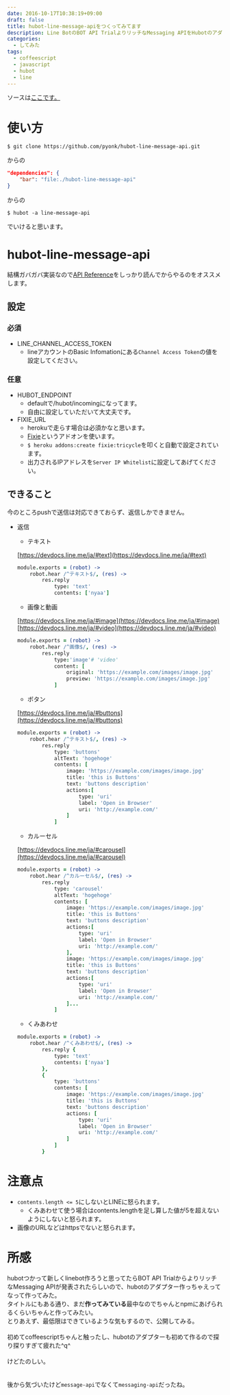 ```yaml
---
date: 2016-10-17T10:38:19+09:00
draft: false
title: hubot-line-message-apiをつくってみてます
description: Line BotのBOT API TrialよりリッチなMessaging APIをHubotのアダプター作りつつ、試してみました。
categories:
  - してみた
tags:
  - coffeescript
  - javascript
  - hubot
  - line
---
```

ソースは[ここです。](https://github.com/pyonk/hubot-line-message-api)

# 使い方
`$ git clone https://github.com/pyonk/hubot-line-message-api.git`

からの

```json:package.json
"dependencies": {
    "bar": "file:./hubot-line-message-api"
}
```

からの

`$ hubot -a line-message-api`

でいけると思います。

# hubot-line-message-api
結構ガバガバ実装なので[API Reference](https://devdocs.line.me/ja/)をしっかり読んでからやるのをオススメします。
## 設定
### 必須
* LINE_CHANNEL_ACCESS_TOKEN
    * lineアカウントのBasic Infomationにある`Channel Access Token`の値を設定してください。

### 任意
* HUBOT_ENDPOINT
    * defaultで/hubot/incomingになってます。
    * 自由に設定していただいて大丈夫です。
* FIXIE_URL
    * herokuで走らす場合は必須かなと思います。
    * [Fixie](https://elements.heroku.com/addons/fixie)というアドオンを使います。
    * `$ heroku addons:create fixie:tricycle`を叩くと自動で設定されています。
    * 出力されるIPアドレスを`Server IP Whitelist`に設定してあげてください。

## できること
今のところpushで送信は対応できておらず、返信しかできません。

* 返信
    * テキスト

    [https://devdocs.line.me/ja/#text](https://devdocs.line.me/ja/#text)

    ```coffee
    module.exports = (robot) ->
        robot.hear /^テキスト$/, (res) ->
            res.reply
                type: 'text'
                contents: ['nyaa']
    ```
    * 画像と動画

    [https://devdocs.line.me/ja/#image](https://devdocs.line.me/ja/#image)
    [https://devdocs.line.me/ja/#video](https://devdocs.line.me/ja/#video)

    ```coffee
    module.exports = (robot) ->
        robot.hear /^画像$/, (res) ->
            res.reply
                type:'image'# 'video'
                content: [
                    original: 'https://example.com/images/image.jpg'
                    preview: 'https://example.com/images/image.jpg'
                ]
    ```
    * ボタン

    [https://devdocs.line.me/ja/#buttons](https://devdocs.line.me/ja/#buttons)

    ```coffee
    module.exports = (robot) ->
        robot.hear /^テキスト$/, (res) ->
            res.reply
                type: 'buttons'
                altText: 'hogehoge'
                contents: [
                    image: 'https://example.com/images/image.jpg'
                    title: 'this is Buttons'
                    text: 'buttons description'
                    actions:[
                        type: 'uri'
                        label: 'Open in Browser'
                        uri: 'http://example.com/'
                    ]
                ]
    ```
    * カルーセル

    [https://devdocs.line.me/ja/#carousel](https://devdocs.line.me/ja/#carousel)

    ```coffee
    module.exports = (robot) ->
        robot.hear /^カルーセル$/, (res) ->
            res.reply
                type: 'carousel'
                altText: 'hogehoge'
                contents: [
                    image: 'https://example.com/images/image.jpg'
                    title: 'this is Buttons'
                    text: 'buttons description'
                    actions:[
                        type: 'uri'
                        label: 'Open in Browser'
                        uri: 'http://example.com/'
                    ],
                    image: 'https://example.com/images/image.jpg'
                    title: 'this is Buttons'
                    text: 'buttons description'
                    actions:[
                        type: 'uri'
                        label: 'Open in Browser'
                        uri: 'http://example.com/'
                    ]...
                ]
    ```
    * くみあわせ

    ```coffee
    module.exports = (robot) ->
        robot.hear /^くみあわせ$/, (res) ->
            res.reply {
                type: 'text'
                contents: ['nyaa']
            },
            {
                type: 'buttons'
                contents: [
                    image: 'https://example.com/images/image.jpg'
                    title: 'this is Buttons'
                    text: 'buttons description'
                    actions: [
                        type: 'uri'
                        label: 'Open in Browser'
                        uri: 'http://example.com/'
                    ]
                ]
            }
    ```

# 注意点
* `contents.length <= 5`にしないとLINEに怒られます。
    * くみあわせて使う場合はcontents.lengthを足し算した値が5を超えないようにしないと怒られます。
* 画像のURLなどはhttpsでないと怒られます。

# 所感
hubotつかって新しくlinebot作ろうと思ってたらBOT API TrialからよりリッチなMessaging APIが発表されたらしいので、hubotのアダプター作っちゃえってなって作ってみた。<br>
タイトルにもある通り、まだ**作ってみている**最中なのでちゃんとnpmにあげられるくらいちゃんと作ってみたい。<br>
とりあえず、最低限はできているような気もするので、公開してみる。<br><br>
初めてcoffeescriptちゃんと触ったし、hubotのアダプターも初めて作るので探り探りすぎて疲れた^q^<br><br>
けどたのしい。<br><br><br>
後から気づいたけど`message-api`でなくて`messaging-api`だったね。
